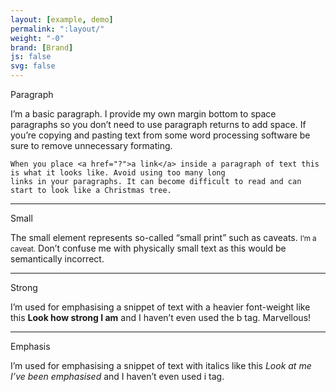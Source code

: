 ```yaml
---
layout: [example, demo]
permalink: ":layout/"
weight: "-0"
brand: [Brand]
js: false
svg: false
---
```


<p>Paragraph</p>

<p>
	I&rsquo;m a basic paragraph. I provide my own margin bottom to space paragraphs so you don&rsquo;t need to use paragraph returns to add space.
	If you&rsquo;re copying and pasting text from some word processing software be sure to remove unnecessary formating.<br>

	When you place <a href="?">a link</a> inside a paragraph of text this is what it looks like. Avoid using too many long
	links in your paragraphs. It can become difficult to read and can start to look like a Christmas tree.
</p>

<hr>
<p>Small</p>

<p>
	The small element represents so-called “small print” such as caveats. <small>I&rsquo;m a caveat.</small> Don&rsquo;t confuse me with physically small text
	as this would be semantically incorrect.
</p>

<hr>
<p>Strong</p>

<p>
	I&rsquo;m used for emphasising a snippet of text with a heavier font-weight like this <strong>Look how strong I am</strong> and I haven&rsquo;t even used
	the b tag. Marvellous!
</p>

<hr>
<p>Emphasis</p>

<p>
	I&rsquo;m used for emphasising a snippet of text with italics like this <em>Look at me I&rsquo;ve been emphasised</em> and I haven&rsquo;t even used i tag.
</p>
